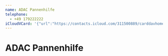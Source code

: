 ```yaml
---
name: ADAC Pannenhilfe
telephone:
  - +49 179222222
iCloudVCard: '{"url":"https://contacts.icloud.com/311500889/carddavhome/card/ZmEyZDc5MDgtZmI2Mi00Mjg2LWJhYjAtOTYwYzUxZjJlZWIx.vcf","etag":"\"kmfhf8h4\"","data":"BEGIN:VCARD\r\nVERSION:3.0\r\nFN:\r\nN:ADAC Pannenhilfe;;;;\r\nUID:fa2d7908-fb62-4286-bab0-960c51f2eeb1\r\nPRODID:-//Apple Inc.//Apple WebDAV Outlook Store 4.8.26//ENX-APPLE-OL-MAPPI\r\n NG-INFO:1\r\nREV:2025-04-03T22:08:31Z\r\nORG:;\r\nTEL;TYPE=CELL:+49 179222222\r\nEND:VCARD"}'
---
```

# ADAC Pannenhilfe
